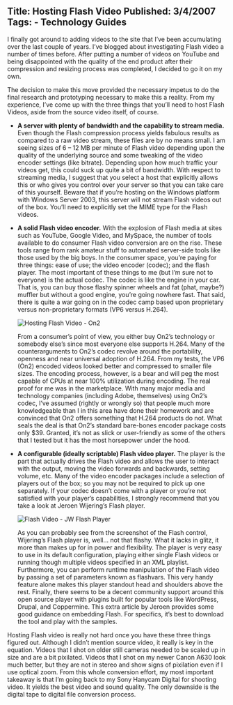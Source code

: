 Title: Hosting Flash Video
Published: 3/4/2007
Tags:
    - Technology Guides
---
I finally got around to adding videos to the site that I’ve been accumulating over the last couple of years. I’ve blogged about investigating Flash video a number of times before. After putting a number of videos on YouTube and being disappointed with the quality of the end product after their compression and resizing process was completed, I decided to go it on my own.

The decision to make this move provided the necessary impetus to do the final research and prototyping necessary to make this a reality. From my experience, I’ve come up with the three things that you’ll need to host Flash Videos, aside from the source video itself, of course.

* **A server with plenty of bandwidth and the capability to stream media.** Even though the Flash compression process yields fabulous results as compared to a raw video stream, these files are by no means small. I am seeing sizes of 6 – 12 MB per minute of Flash video depending upon the quality of the underlying source and some tweaking of the video encoder settings (like bitrate). Depending upon how much traffic your videos get, this could suck up quite a bit of bandwidth. With respect to streaming media, I suggest that you select a host that explicitly allows this or who gives you control over your server so that you can take care of this yourself. Beware that if you’re hosting on the Windows platform with Windows Server 2003, this server will not stream Flash videos out of the box. You’ll need to explicitly set the MIME type for the Flash videos.
* **A solid Flash video encoder.** With the explosion of Flash media at sites such as YouTube, Google Video, and MySpace, the number of tools available to do consumer Flash video conversion are on the rise. These tools range from rank amateur stuff to automated server-side tools like those used by the big boys. In the consumer space, you’re paying for three things: ease of use; the video encoder (codec); and the flash player. The most important of these things to me (but I’m sure not to everyone) is the actual codec.
The codec is like the engine in your car. That is, you can buy those flashy spinner wheels and fat (phat, maybe?) muffler but without a good engine, you’re going nowhere fast. That said, there is quite a war going on in the codec camp based upon proprietary versus non-proprietary formats (VP6 versus H.264).

    ![Hosting Flash Video - On2](https://s3.amazonaws.com/s3.beckshome.com/20070304-Flash-On2.gif)

    From a consumer’s point of view, you either buy On2’s technology or somebody else’s since most everyone else supports H.264. Many of the counterarguments to On2’s codec revolve around the portability, openness and near universal adoption of H.264. From my tests, the VP6 (On2) encoded videos looked better and compressed to smaller file sizes. The encoding process, however, is a bear and will peg the most capable of CPUs at near 100% utilization during encoding. The real proof for me was in the marketplace. With many major media and technology companies (including Adobe, themselves) using On2’s codec, I’ve assumed (rightly or wrongly so) that people much more knowledgeable than I in this area have done their homework and are convinced that On2 offers something that H.264 products do not. What seals the deal is that On2’s standard bare-bones encoder package costs only $39. Granted, it’s not as slick or user-friendly as some of the others that I tested but it has the most horsepower under the hood.

* **A configurable (ideally scriptable) Flash video player.** The player is the part that actually drives the Flash video and allows the user to interact with the output, moving the video forwards and backwards, setting volume, etc. Many of the video encoder packages include a selection of players out of the box; so you may not be required to pick up one separately. If your codec doesn’t come with a player or you’re not satisfied with your player’s capabilities, I strongly recommend that you take a look at Jeroen Wijering’s Flash player.

    ![Flash Video - JW Flash Player](https://s3.amazonaws.com/s3.beckshome.com/20070304-Flash-Wijering-Player.gif)

    As you can probably see from the screenshot of the Flash control, Wijering’s Flash player is, well… not that flashy. What it lacks in glitz, it more than makes up for in power and flexibility. The player is very easy to use in its default configuration, playing either single Flash videos or running though multiple videos specified in an XML playlist. Furthermore, you can perform runtime manipulation of the Flash video by passing a set of parameters known as flashvars. This very handy feature alone makes this player standout head and shoulders above the rest. Finally, there seems to be a decent community support around this open source player with plugins built for popular tools like WordPress, Drupal, and Coppermine. This extra article by Jeroen provides some good guidance on embedding Flash. For specifics, it’s best to download the tool and play with the samples.

Hosting Flash video is really not hard once you have these three things figured out. Although I didn’t mention source video, it really is key in the equation. Videos that I shot on older still cameras needed to be scaled up in size and are a bit pixilated. Videos that I shot on my newer Canon A630 look much better, but they are not in stereo and show signs of pixilation even if I use optical zoom. From this whole conversion effort, my most important takeaway is that I’m going back to my Sony Hanycam Digital for shooting video. It yields the best video and sound quality. The only downside is the digital tape to digital file conversion process.

